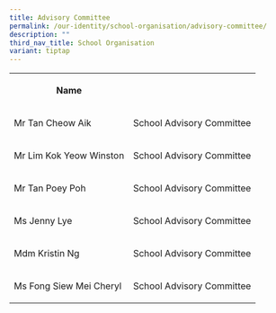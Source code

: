 ```yaml
---
title: Advisory Committee
permalink: /our-identity/school-organisation/advisory-committee/
description: ""
third_nav_title: School Organisation
variant: tiptap
---
```

<table style="minWidth: 50px">
<colgroup>
<col>
<col>
</colgroup>
<tbody>
<tr>
<th rowspan="1" colspan="1">
<p>Name</p>
</th>
<th rowspan="1" colspan="1">
<p></p>
</th>
</tr>
<tr>
<td rowspan="1" colspan="1">
<p>Mr Tan Cheow Aik</p>
</td>
<td rowspan="1" colspan="1">
<p>School Advisory Committee</p>
</td>
</tr>
<tr>
<td rowspan="1" colspan="1">
<p>Mr Lim Kok Yeow Winston</p>
</td>
<td rowspan="1" colspan="1">
<p>School Advisory Committee</p>
</td>
</tr>
<tr>
<td rowspan="1" colspan="1">
<p>Mr Tan Poey Poh</p>
</td>
<td rowspan="1" colspan="1">
<p>School Advisory Committee</p>
</td>
</tr>
<tr>
<td rowspan="1" colspan="1">
<p>Ms Jenny Lye</p>
</td>
<td rowspan="1" colspan="1">
<p>School Advisory Committee</p>
</td>
</tr>
<tr>
<td rowspan="1" colspan="1">
<p>Mdm Kristin Ng</p>
</td>
<td rowspan="1" colspan="1">
<p>School Advisory Committee</p>
</td>
</tr>
<tr>
<td rowspan="1" colspan="1">
<p>Ms Fong Siew Mei Cheryl</p>
</td>
<td rowspan="1" colspan="1">
<p>School Advisory Committee</p>
</td>
</tr>
</tbody>
</table>
<p></p>